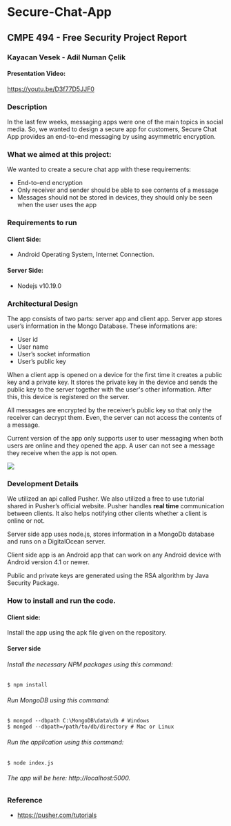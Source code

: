 # Secure-Chat-App

## CMPE 494 - Free Security Project Report
### Kayacan Vesek - Adil Numan Çelik
#### Presentation Video:
https://youtu.be/D3f77D5JJF0
### Description
In the last few weeks, messaging apps were one of the main topics in social media. So, we wanted to design a secure app for customers, Secure Chat App provides an end-to-end messaging by using asymmetric encryption.

### What we aimed at this project: 
We wanted to create a secure chat app with these requirements:
- End-to-end encryption
- Only receiver and sender should be able to see contents of a message
- Messages should not be stored in devices, they should only be seen when the user uses the app


### Requirements to run
#### Client Side:
- Android Operating System, Internet Connection. 
#### Server Side:
- Nodejs v10.19.0
### Architectural Design 
The app consists of two parts: server app and client app. 
Server app stores user’s information in the Mongo Database. These informations are:
- User id
- User name
- User’s socket information
- User’s public key

When a client app is opened on a device for the first time it creates a public key and a private key. It stores the private key in the device and sends the public key to the server together with the user's other information. After this, this device is registered on the server. 

All messages are encrypted by the receiver’s public key so that only the receiver can decrypt them. Even, the server can not access the contents of a message.

Current version of the app only supports user to user messaging when both users are online and they opened the app. A user can not see a message they receive when the app is not open.

![](https://i.imgur.com/fMVyR0K.png)


### Development Details
We utilized an api called Pusher. We also utilized a free to use tutorial shared in Pusher’s official website. Pusher handles **real time** communication between clients. It also helps notifying other clients whether a client is online or not. 

Server side app uses node.js, stores information in a MongoDb database and runs on a DigitalOcean server.

Client side app is an Android app that can work on any Android device with Android version 4.1 or newer. 

Public and private keys are generated using the RSA algorithm by Java Security Package. 

### How to install and run the code.

#### Client side: 
Install the app using the apk file given on the repository. 

#### Server side
###### Install the necessary NPM packages using this command:

    $ npm install

###### Run MongoDB using this command:

    $ mongod --dbpath C:\MongoDB\data\db # Windows
    $ mongod --dbpath=/path/to/db/directory # Mac or Linux

###### Run the application using this command:

    $ node index.js

###### The app will be here: http://localhost:5000.


### Reference

- https://pusher.com/tutorials


